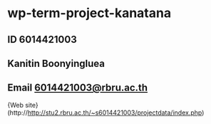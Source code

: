 # wp-term-project-kanatana
## ID 6014421003
## Kanitin Boonyingluea
## Email 6014421003@rbru.ac.th

{Web site}
(http://http://stu2.rbru.ac.th/~s6014421003/projectdata/index.php)
